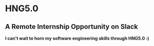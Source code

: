 # HNG5.0
## A Remote Internship Opportunity on Slack
**I can't wait to horn my software engineering skills through HNG5.0 :)**

